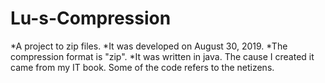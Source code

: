 # Lu-s-Compression
*A project to zip files.
*It was developed on August 30, 2019.
*The compression format is "zip".
*It was written in java.
The cause I created it came from my IT book.
Some of the code refers to the netizens.

